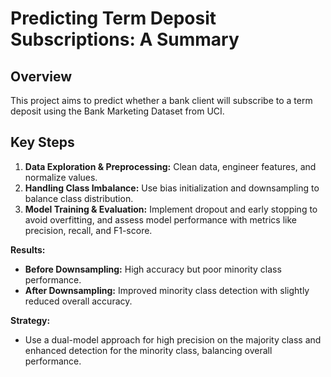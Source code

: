 # Predicting Term Deposit Subscriptions: A Summary

## Overview

This project aims to predict whether a bank client will subscribe to a term deposit using the Bank Marketing Dataset from UCI.

## Key Steps

1. **Data Exploration & Preprocessing:** Clean data, engineer features, and normalize values.
2. **Handling Class Imbalance:** Use bias initialization and downsampling to balance class distribution.
3. **Model Training & Evaluation:** Implement dropout and early stopping to avoid overfitting, and assess model performance with metrics like precision, recall, and F1-score.

**Results:**
- **Before Downsampling:** High accuracy but poor minority class performance.
- **After Downsampling:** Improved minority class detection with slightly reduced overall accuracy.

**Strategy:**
- Use a dual-model approach for high precision on the majority class and enhanced detection for the minority class, balancing overall performance.
